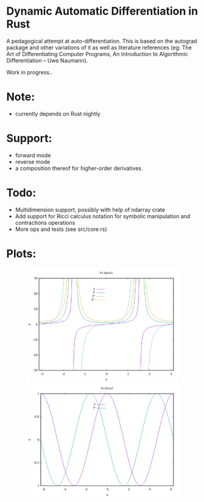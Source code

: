 # Dynamic Automatic Differentiation in Rust

A pedagogical attempt at auto-differentiation. This is based on the autograd package and other variations of it as well as literature references (eg: The Art of Differentiating Computer Programs, An Introduction to Algorithmic Differentiation – Uwe Naumann).

Work in progress..

# Note:
- currently depends on Rust nightly

# Support:
- forward mode
- reverse mode
- a composition thereof for higher-order derivatives.

# Todo:
- Multidimension support, possibly with help of ndarray crate
- Add support for Ricci calculus notation for symbolic manipulation and contractions operations
- More ops and tests (see src/core.rs)

# Plots:
<p align="center">
   <img src="images/eg_simple_plot_tan.png" alt="drawing" width="400"/>
   <img src="images/eg_simple_plot_sin.png" alt="drawing" width="400"/>
</p>
